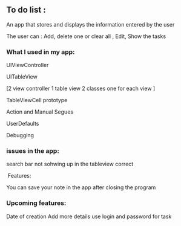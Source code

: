 ## To do list :‬‬

‪‪An app that stores and displays the information entered by the user‬‬

‪‪The user can : Add, delete one or clear all , Edit, Show the tasks


### What I used in my app:

UIViewController

UITableView

[2 view controller 1 table view 2 classes one for each view ]

TableViewCell prototype

Action and Manual Segues

UserDefaults

Debugging

### issues in the app:

search bar not sohwing up in the tableview correct

‬‬‪‪ Features:‬‬

‪‪You can save your note in the app after closing the program

### ‪Upcoming features:‬

‪Date of creation‬ ‪Add more details
use login and password for task
